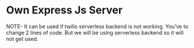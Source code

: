 # Own Express Js Server

NOTE- It can be used if twilio serverless backend is not working. You've to change 2 lines of code. But we will be using serverless backend so it will not get used.
